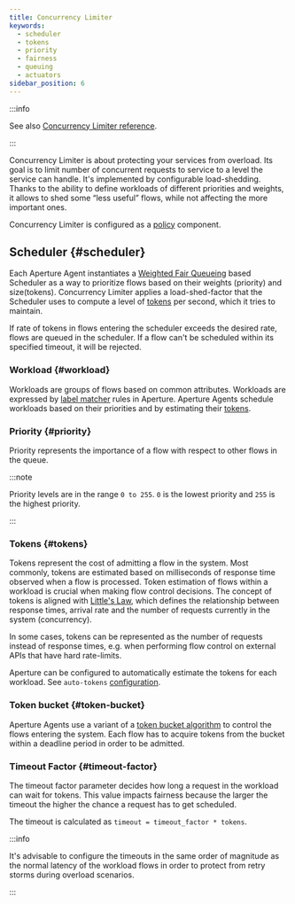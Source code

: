 ```yaml
---
title: Concurrency Limiter
keywords:
  - scheduler
  - tokens
  - priority
  - fairness
  - queuing
  - actuators
sidebar_position: 6
---
```


:::info

See also
[Concurrency Limiter reference](/references/configuration/policy.md#v1-concurrency-limiter).

:::

Concurrency Limiter is about protecting your services from overload. Its goal is
to limit number of concurrent requests to service to a level the service can
handle. It's implemented by configurable load-shedding. Thanks to the ability to
define workloads of different priorities and weights, it allows to shed some
“less useful” flows, while not affecting the more important ones.

Concurrency Limiter is configured as a [policy][policies] component.

## Scheduler {#scheduler}

Each Aperture Agent instantiates a
[Weighted Fair Queueing](https://en.wikipedia.org/wiki/Weighted_fair_queueing)
based Scheduler as a way to prioritize flows based on their weights (priority)
and size(tokens). Concurrency Limiter applies a load-shed-factor that the
Scheduler uses to compute a level of [tokens](#tokens) per second, which it
tries to maintain.

If rate of tokens in flows entering the scheduler exceeds the desired rate,
flows are queued in the scheduler. If a flow can't be scheduled within its
specified timeout, it will be rejected.

### Workload {#workload}

Workloads are groups of flows based on common attributes. Workloads are
expressed by [label matcher][label-matcher] rules in Aperture. Aperture Agents
schedule workloads based on their priorities and by estimating their
[tokens](#tokens).

### Priority {#priority}

Priority represents the importance of a flow with respect to other flows in the
queue.

:::note

Priority levels are in the range `0 to 255`. `0` is the lowest priority and
`255` is the highest priority.

:::

### Tokens {#tokens}

Tokens represent the cost of admitting a flow in the system. Most commonly,
tokens are estimated based on milliseconds of response time observed when a flow
is processed. Token estimation of flows within a workload is crucial when making
flow control decisions. The concept of tokens is aligned with
[Little's Law](https://en.wikipedia.org/wiki/Little%27s_law), which defines the
relationship between response times, arrival rate and the number of requests
currently in the system (concurrency).

In some cases, tokens can be represented as the number of requests instead of
response times, e.g. when performing flow control on external APIs that have
hard rate-limits.

Aperture can be configured to automatically estimate the tokens for each
workload. See `auto-tokens`
[configuration](/references/configuration/policy.md#v1-scheduler).

### Token bucket {#token-bucket}

Aperture Agents use a variant of a
[token bucket algorithm](https://en.wikipedia.org/wiki/Token_bucket) to control
the flows entering the system. Each flow has to acquire tokens from the bucket
within a deadline period in order to be admitted.

### Timeout Factor {#timeout-factor}

The timeout factor parameter decides how long a request in the workload can wait
for tokens. This value impacts fairness because the larger the timeout the
higher the chance a request has to get scheduled.

The timeout is calculated as `timeout = timeout_factor * tokens`.

:::info

It's advisable to configure the timeouts in the same order of magnitude as the
normal latency of the workload flows in order to protect from retry storms
during overload scenarios.

:::

[label-matcher]: ../flow-selector.md#label-matcher
[policies]: /concepts/policy/policy.md
